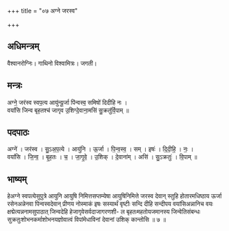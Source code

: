 +++
title = "०७ अग्ने जरस्व"

+++
## अधिमन्त्रम्
वैश्वानरोग्निः। गाथिनो विश्वामित्रः। जगती।

## मन्त्रः
अग्ने॒ जर॑स्व स्वप॒त्य आयु॑न्यू॒र्जा पि॑न्वस्व॒ समिषो॑ दिदीहि नः ।  
वयां॑सि जिन्व बृह॒तश्च॑ जागृव उ॒शिग्दे॒वाना॒मसि॑ सु॒क्रतु॑र्वि॒पाम् ॥

## पदपाठः
अग्ने॑ । जर॑स्व । सु॒ऽअ॒प॒त्ये । आयु॑नि । ऊ॒र्जा । पि॒न्व॒स्व॒ । सम् । इषः॑ । दि॒दी॒हि॒ । नः॒ ।  
वयां॑सि । जि॒न्व॒ । बृ॒ह॒तः । च॒ । जा॒गृ॒वे॒ । उ॒शिक् । दे॒वाना॑म् । असि॑ । सु॒ऽक्रतुः॑ । वि॒पाम् ॥

## भाष्यम्
हेअग्ने स्वपत्येसुपुत्रे आयुनि आयुषि निमित्तसप्तम्येषा आयुषिनिमित्ते जरस्व देवान् स्तुहि होतारमधिष्ठाय ऊर्जा रसेनअन्नेनवा पिन्वस्वदेवान् प्रीणय नोस्माकं इषः सस्यार्थं वृष्टीः सन्दि दीहि सन्दीपय वयांसिअन्नानिच वयः क्षद्मेत्यन्ननामसुपाठात् जिन्वदेहि हेजागृवेसर्वदाजागरणशी- ल बृहतःमहतोयजमानस्य जिन्वेतिसंबन्धः सुक्रतुःशोभनकर्माशोभनयज्ञोवात्वं विपांमेधाविनां देवानां उशिक् कान्तोसि ॥ ७ ॥